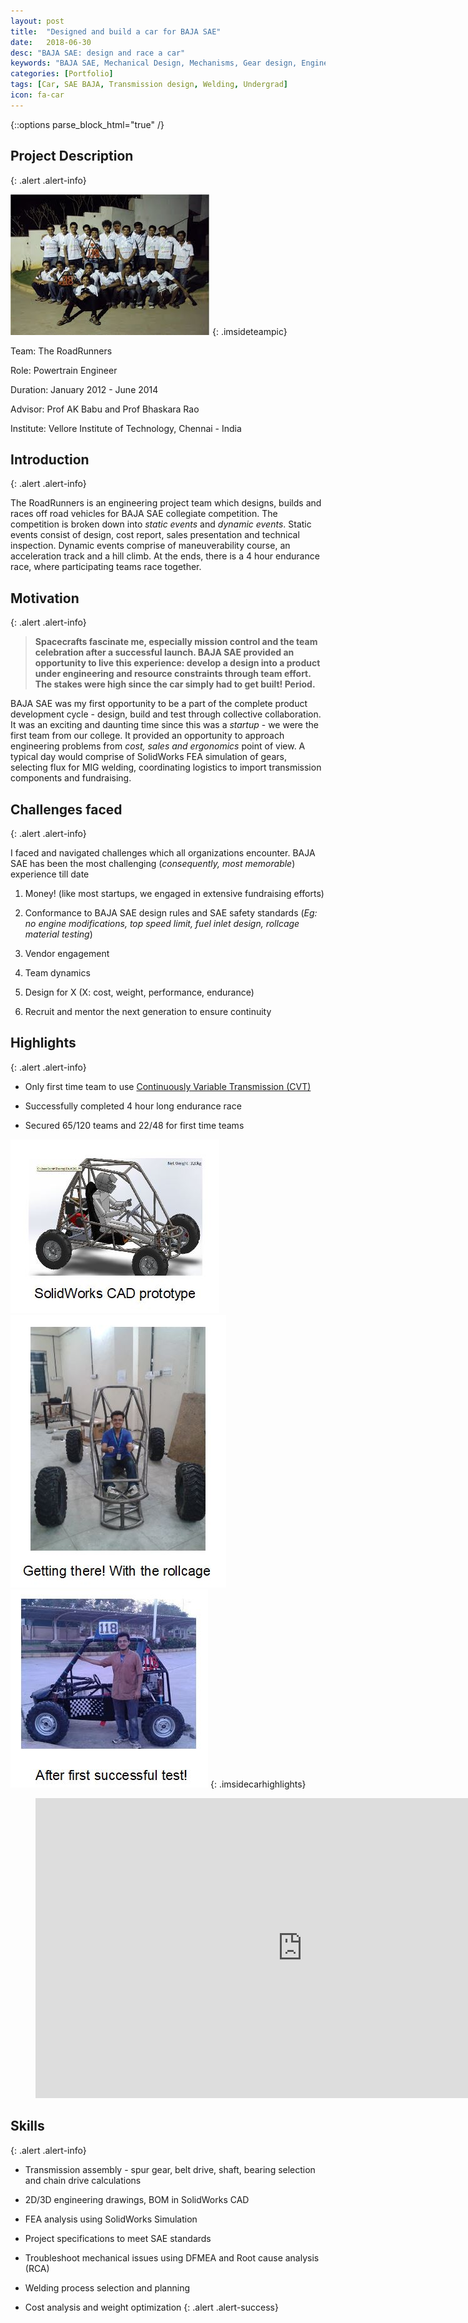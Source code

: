 ```yaml
---
layout: post
title:  "Designed and build a car for BAJA SAE"
date:   2018-06-30
desc: "BAJA SAE: design and race a car"
keywords: "BAJA SAE, Mechanical Design, Mechanisms, Gear design, Engine, Powertrain, Tuning, Transmission, CVT, Welding, Fabrication, Quality, Testing, FMEA, DFMEA, Root Cause analysis, FEA"
categories: [Portfolio]
tags: [Car, SAE BAJA, Transmission design, Welding, Undergrad]
icon: fa-car
---
```

{::options parse_block_html="true" /}

## Project Description
{: .alert .alert-info}

<div class="panel-body">

<style>
 .imsideteampic>img {
    width:30%;
    float:right;
    padding:0 5px;
  }
</style>

![The RoadRunners team photo (2013)](/static/assets/img/blog/baja/team_photo.jpg  "The RoadRunners team photo (2013)")
{: .imsideteampic}

Team: The RoadRunners

Role: Powertrain Engineer

Duration: January 2012 - June 2014  

Advisor: Prof AK Babu and Prof Bhaskara Rao  

Institute: Vellore Institute of Technology, Chennai - India


</div>

## Introduction
{: .alert .alert-info}

The RoadRunners is an engineering project team which designs, builds and races off road vehicles for BAJA SAE collegiate competition. The competition is broken down into *static events* and *dynamic events*. Static events consist of design, cost report, sales presentation and technical inspection. Dynamic events comprise of maneuverability course, an acceleration track and a hill climb. At the ends, there is a 4 hour endurance race, where participating teams race together.



## Motivation
{: .alert .alert-info}

> **Spacecrafts fascinate me, especially mission control and the team celebration after a successful launch. BAJA SAE provided an opportunity to live this experience: develop a design into a product under engineering and resource constraints through team effort. The stakes were high since the car simply had to get built! Period.**

BAJA SAE was my first opportunity to be a part of the complete product development cycle - design, build and test through collective collaboration. It was an exciting and daunting time since this was a *startup* - we were the first team from our college. It provided an opportunity to approach engineering problems from *cost, sales and ergonomics* point of view. A typical day would comprise of SolidWorks FEA simulation of gears, selecting flux for MIG welding, coordinating logistics to import transmission components and fundraising.

## Challenges faced
{: .alert .alert-info}

I faced and navigated challenges which all organizations encounter. BAJA SAE has been the most challenging (*consequently, most memorable*) experience till date

1. Money! (like most startups, we engaged in extensive fundraising efforts)

2. Conformance to BAJA SAE design rules and SAE safety standards (*Eg: no engine modifications, top speed limit, fuel inlet design, rollcage material testing*)

3. Vendor engagement

4. Team dynamics

5. Design for X (X: cost, weight, performance, endurance)

6. Recruit and mentor the next generation to ensure continuity

## Highlights
{: .alert .alert-info}

* Only first time team to use [Continuously Variable Transmission (CVT)](https://en.wikipedia.org/wiki/Continuously_variable_transmission)

* Successfully completed 4 hour long endurance race

* Secured 65/120 teams and 22/48 for first time teams



<style>
 .imsidecarhighlights>img {
    max-width:30%;
    padding:0 5px;
  }
</style>

![The RoadRunners 1.0 BAJA SAE car SolidWorks CAD model ](/static/assets/img/blog/baja/car_design.jpg "SolidWorks CAD model of BAJA SAE car")
![The RoadRunners 1.0 BAJA SAE car rollcage](/static/assets/img/blog/baja/car_rollcage.jpg "The RoadRunners BAJA SAE car rollcage")
![The RoadRunners 1.0 BAJA SAE car ](/static/assets/img/blog/baja/car_actual.jpg "The RoadRunners 1.0 BAJA SAE car")
{: .imsidecarhighlights}


<!-- blank line -->
<figure class="video_container">
  <iframe width="854" height="480" src="https://www.youtube.com/embed/tFCxI_BfizA" frameborder="0" allow="autoplay; encrypted-media" allowfullscreen></iframe>
</figure>
<!-- blank line -->

## Skills
{: .alert .alert-info}

* Transmission assembly - spur gear, belt drive, shaft, bearing selection and chain drive calculations

* 2D/3D engineering drawings, BOM in SolidWorks CAD

* FEA analysis using SolidWorks Simulation

* Project specifications to meet SAE standards

* Troubleshoot mechanical issues using DFMEA and Root cause analysis (RCA)

* Welding process selection and planning

* Cost analysis and weight optimization
{: .alert .alert-success}
